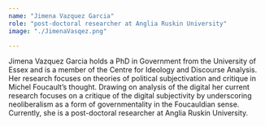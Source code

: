 ```yaml
---
name: "Jimena Vazquez Garcia"
role: "post-doctoral researcher at Anglia Ruskin University"
image: "./JimenaVasqez.png"

---
```


Jimena Vazquez Garcia holds a PhD in Government from the University of Essex and is a member of the Centre for Ideology and Discourse Analysis. Her research focuses on theories of political subjectivation and critique in Michel Foucault’s thought. Drawing on analysis of the digital her current research focuses on a critique of the digital subjectivity by underscoring neoliberalism as a form of governmentality in the Foucauldian sense. Currently, she is a post-doctoral researcher at Anglia Ruskin University.
